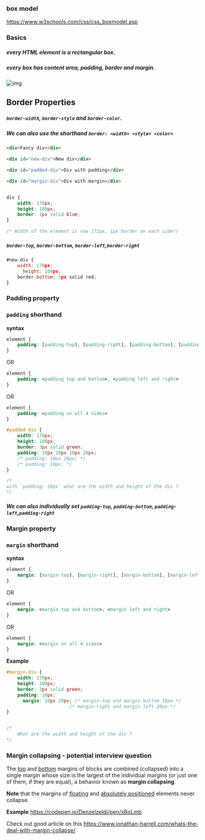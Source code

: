 ### box model

<https://www.w3schools.com/css/css_boxmodel.asp>



### Basics

#####  every HTML element is a **rectangular box**.



##### every box has content area, padding, border and margin.

![img](https://i.imgur.com/LF204FU.gif)



## Border Properties



##### `border-width`, `border-style` and `border-color`. 

##### We can also use the shorthand `border: <width> <style> <color> `

```html
<div>Fancy div</div>

<div id="new-div">New div</div>

<div id="padded-div">Div with padding</div>

<div id="margin-div">Div with margin</div>
```





```css

div {
    width: 170px;
    height: 100px;
    border: 1px solid blue;
}

/* Width of the element is now 172px, 1px border on each side*/

```





##### `border-top`,  `border-bottom`, `border-left`,`border-right`

```js
#new-div {
    width: 170px;
	  height: 100px;
    border-bottom: 3px solid red;
}
```





### Padding property



###  `padding` shorthand

**syntax**

```css
element {
	padding: [padding-top], [padding-right], [padding-bottom], [padding-left];
}
```

 OR

```css
element {
	padding: <padding top and bottom>, <padding left and right>
}
```

 OR

```css
element {
	padding: <padding on all 4 sides>
}
```



```css
#padded-div {
    width: 170px;
    height: 100px;
    border: 3px solid green;
    padding: 10px 20px 10px 20px;
    /* padding: 10px 20px; */
    /* padding: 10px; */
}

/* 
with `padding: 10px` what are the width and height of the div ?
*/
```





##### We can also individually set `padding-top`,  `padding-bottom`, `padding-left`,`padding-right`





### Margin property

### `margin` shorthand

**syntax**

```css
element {
	margin: [margin-top], [margin-right], [margin-bottom], [margin-left];
}
```

 OR

```css
element {
	margin: <margin top and bottom>, <margin left and right>
}
```

 OR

```css
element {
	margin: <margin on all 4 sides>
}
```





**Example** 

```css
#margin-div {
    width: 170px;
    height: 100px;
    border: 3px solid green;
    padding: 10px;
	  margin: 10px 20px; /* margin-top and margin-bottom 10px */
		    		   /* margin-right and margin-left 20px */
}


/* 
	What are the width and height of the div ?
*/
```





### Margin collapsing - potential interview question

The [top](https://developer.mozilla.org/en-US/docs/Web/CSS/margin-top) and [bottom](https://developer.mozilla.org/en-US/docs/Web/CSS/margin-bottom) margins of blocks are combined (collapsed) into a single margin whose size is the largest of the individual margins (or just one of them, if they are equal), a behavior known as **margin collapsing**. 

**Note** that the margins of [floating](https://developer.mozilla.org/en-US/docs/Web/CSS/float) and [absolutely positioned](https://developer.mozilla.org/en-US/docs/Web/CSS/position#absolute) elements never collapse.





**Example**  <https://codepen.io/Denzelzeldi/pen/xBoLmb>



Check out good article on this <https://www.jonathan-harrell.com/whats-the-deal-with-margin-collapse/>



